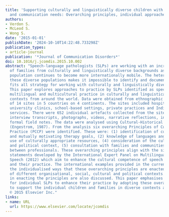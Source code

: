 ```yaml
---
title: 'Supporting culturally and linguistically diverse children with speech, language
  and communication needs: Overarching principles, individual approaches'
authors:
- Verdon S.
- McLeod S.
- Wong S.
date: '2015-01-01'
publishDate: '2024-10-10T14:22:48.733298Z'
publication_types:
- article-journal
publication: '*Journal of Communication Disorders*'
doi: 10.1016/j.jcomdis.2015.10.002
abstract: "Speech-language pathologists (SLPs) are working with an increasing number
  of families from culturally and linguistically diverse backgrounds as the world's
  population continues to become more internationally mobile. The heterogeneity of
  these diverse populations makes it impossible to identify and document a one size
  fits all strategy for working with culturally and linguistically diverse families.
  This paper explores approaches to practice by SLPs identified as specialising in
  multilingual and multicultural practice in culturally and linguistically diverse
  contexts from around the world. Data were obtained from ethnographic observation
  of 14 sites in 5 countries on 4 continents. The sites included hospital settings,
  university clinics, school-based settings, private practices and Indigenous community-based
  services. There were 652 individual artefacts collected from the sites which included
  interview transcripts, photographs, videos, narrative reflections, informal and
  formal field notes. The data were analysed using Cultural-Historical Activity Theory
  (Engestrom, 1987). From the analysis six overarching Principles of Culturally Competent
  Practice (PCCP) were identified. These were: (1) identification of culturally appropriate
  and mutually motivating therapy goals, (2) knowledge of languages and culture, (3)
  use of culturally appropriate resources, (4) consideration of the cultural, social
  and political context, (5) consultation with families and communities, and (6) collaboration
  between professionals. These overarching principles align with the six position
  statements developed by the International Expert Panel on Multilingual Children's
  Speech (2012) which aim to enhance the cultural competence of speech pathologists
  and their practice. The international examples provided in the current study demonstrate
  the individualised ways that these overarching principles are enacted in a range
  of different organisational, social, cultural and political contexts. Tensions experienced
  in enacting the principles are also discussed. This paper emphasises the potential
  for individual SLPs to enhance their practice by adopting these overarching principles
  to support the individual children and families in diverse contexts around the world.Copyright
  © 2015 Elsevier Inc."
links:
- name: URL
  url: https://www.elsevier.com/locate/jcomdis
---
```

